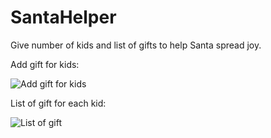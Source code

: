 # SantaHelper
Give number of kids and list of gifts to help Santa spread joy.


Add gift for kids:

![Add gift for kids](https://i.imgur.com/SGV605o.png)



List of gift for each kid:

![List of gift](https://i.imgur.com/1lYVfVy.png)
